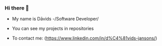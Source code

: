 ### Hi there 👋

* My name is Dāvids -/Software Developer/
* You can see my projects in repositories

* To contact me: (https://www.linkedin.com/in/d%C4%81vids-jansons/)
